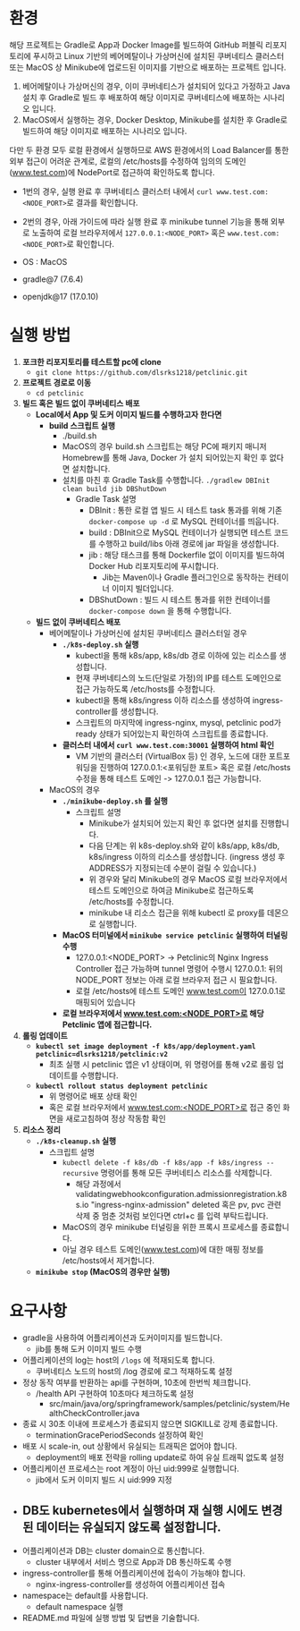 # 환경
해당 프로젝트는 Gradle로 App과 Docker Image를 빌드하여 GitHub 퍼블릭 리포지토리에 푸시하고 Linux 기반의 베어메탈이나 가상머신에 설치된 쿠버네티스 클러스터 또는 MacOS 상 Minikube에 업로드된 이미지를 기반으로 배포하는 프로젝트 입니다.
1. 베어메탈이나 가상머신의 경우, 이미 쿠버네티스가 설치되어 있다고 가정하고 Java 설치 후 Gradle로 빌드 후 배포하여 해당 이미지로 쿠버네티스에 배포하는 시나리오 입니다.
2. MacOS에서 실행하는 경우, Docker Desktop, Minikube를 설치한 후 Gradle로 빌드하여 해당 이미지로 배포하는 시나리오 입니다.

다만 두 환경 모두 로컬 환경에서 실행하므로 AWS 환경에서의 Load Balancer를 통한 외부 접근이 어려운 관계로, 로컬의 /etc/hosts를 수정하여 임의의 도메인(www.test.com)에 NodePort로 접근하여 확인하도록 합니다.
- 1번의 경우, 실행 완료 후 쿠버네티스 클러스터 내에서 `curl www.test.com:<NODE_PORT>`로 결과를 확인합니다.
- 2번의 경우, 아래 가이드에 따라 실행 완료 후 minikube tunnel 기능을 통해 외부로 노출하여 로컬 브라우저에서 `127.0.0.1:<NODE_PORT>` 혹은 `www.test.com:<NODE_PORT>`로 확인합니다.

- OS : MacOS
- gradle@7 (7.6.4)
- openjdk@17 (17.0.10)

# 실행 방법
1. **포크한 리포지토리를 테스트할 pc에 clone**
    - `git clone https://github.com/dlsrks1218/petclinic.git`
2. **프로젝트 경로로 이동**
    - `cd petclinic`
3. **빌드 혹은 빌드 없이 쿠버네티스 배포**
    - **Local에서 App 및 도커 이미지 빌드를 수행하고자 한다면**
        - **build 스크립트 실행**
            - ./build.sh
            - MacOS의 경우 build.sh 스크립트는 해당 PC에 패키지 매니저 Homebrew를 통해 Java, Docker 가 설치 되어있는지 확인 후 없다면 설치합니다.
            - 설치를 마친 후 Gradle Task를 수행합니다. `./gradlew DBInit clean build jib DBShutDown`
                - Gradle Task 설명
                    - DBInit :  통한 로컬 앱 빌드 시 테스트 task 통과를 위해 기존 `docker-compose up -d` 로 MySQL 컨테이너를 띄웁니다.
                    - build : DBInit으로 MySQL 컨테이너가 실행되면 테스트 코드를 수행하고 build/libs 아래 경로에 jar 파일을 생성합니다.
                    - jib : 해당 태스크를 통해 Dockerfile 없이 이미지를 빌드하여 Docker Hub 리포지토리에 푸시합니다.
                        - Jib는 Maven이나 Gradle 플러그인으로 동작하는 컨테이너 이미지 빌더입니다.
                    - DBShutDown : 빌드 시 테스트 통과를 위한 컨테이너를 `docker-compose down` 을 통해 수행합니다.
    - **빌드 없이 쿠버네티스 배포**
        - 베어메탈이나 가상머신에 설치된 쿠버네티스 클러스터일 경우
            - **`./k8s-deploy.sh` 실행**
                - kubectl을 통해 k8s/app, k8s/db 경로 이하에 있는 리소스를 생성합니다.
                - 현재 쿠버네티스의 노드(단일로 가정)의 IP를 테스트 도메인으로 접근 가능하도록 /etc/hosts를 수정합니다.
                - kubectl을 통해 k8s/ingress 이하 리소스를 생성하여 ingress-controller를 생성합니다.
                - 스크립트의 마지막에 ingress-nginx, mysql, petclinic pod가 ready 상태가 되어있는지 확인하여 스크립트를 종료합니다.
            - **클러스터 내에서 `curl www.test.com:30001` 실행하여 html 확인**
                - VM 기반의 클러스터 (VirtualBox 등) 인 경우, 노드에 대한 포트포워딩을 진행하여 127.0.0.1:<포워딩한 포트> 혹은 로컬 /etc/hosts 수정을 통해 테스트 도메인 -> 127.0.0.1 접근 가능합니다.
        - MacOS의 경우
            - **`./minikube-deploy.sh` 를 실행**
                - 스크립트 설명
                    - Minikube가 설치되어 있는지 확인 후 없다면 설치를 진행합니다.
                    - 다음 단계는 위 k8s-deploy.sh와 같이 k8s/app, k8s/db, k8s/ingress 이하의 리소스를 생성합니다. (ingress 생성 후 ADDRESS가 지정되는데 수분이 걸릴 수 있습니다.)
                    - 위 경우와 달리 Minikube의 경우 MacOS 로컬 브라우저에서 테스트 도메인으로 하여금 Minikube로 접근하도록 /etc/hosts를 수정합니다.
                    - minikube 내 리소스 접근을 위해 kubectl 로 proxy를 데몬으로 실행합니다.
            - **MacOS 터미널에서 `minikube service petclinic` 실행하여 터널링 수행**
                - 127.0.0.1:<NODE_PORT> -> Petclinic의 Nginx Ingress Controller 접근 가능하며 tunnel 명령어 수행시 127.0.0.1: 뒤의 NODE_PORT 정보는 아래 로컬 브라우저 접근 시 필요합니다.
                - 로컬 /etc/hosts에 테스트 도메인 www.test.com이 127.0.0.1로 매핑되어 있습니다
            - **로컬 브라우저에서 www.test.com:<NODE_PORT>로 해당 Petclinic 앱에 접근합니다.**
4. **롤링 업데이트**
    - **`kubectl set image deployment -f k8s/app/deployment.yaml petclinic=dlsrks1218/petclinic:v2`**
        - 최초 실행 시 petclinic 앱은 v1 상태이며, 위 명령어를 통해 v2로 롤링 업데이트를 수행합니다.
    - **`kubectl rollout status deployment petclinic`**
        - 위 명령어로 배포 상태 확인
        - 혹은 로컬 브라우저에서 www.test.com:<NODE_PORT>로 접근 중인 화면을 새로고침하여 정상 작동함 확인
5. **리소스 정리**
    - **`./k8s-cleanup.sh` 실행**
        - 스크립트 설명
            - `kubectl delete -f k8s/db -f k8s/app -f k8s/ingress --recursive` 명령어를 통해 모든 쿠버네티스 리소스를 삭제합니다.
                - 해당 과정에서 validatingwebhookconfiguration.admissionregistration.k8s.io "ingress-nginx-admission" deleted 혹은 pv, pvc 관련 삭제 중 멈춘 것처럼 보인다면 ctrl+c 를 입력 부탁드립니다.
            - MacOS의 경우 minikube 터널링을 위한 프록시 프로세스를 종료합니다.
            - 아닐 경우 테스트 도메인(www.test.com)에 대한 매핑 정보를 /etc/hosts에서 제거합니다.
    - **`minikube stop` (MacOS의 경우만 실행)**

# 요구사항
- gradle을 사용하여 어플리케이션과 도커이미지를 빌드합니다.
    - jib를 통해 도커 이미지 빌드 수행
- 어플리케이션의 log는 host의 `/logs` 에 적재되도록 합니다.
    - 쿠버네티스 노드의 host의 /log 경로에 로그 적재하도록 설정
- 정상 동작 여부를 반환하는 api를 구현하며, 10초에 한번씩 체크합니다.
    - /health API 구현하여 10초마다 체크하도록 설정
        - src/main/java/org/springframework/samples/petclinic/system/HealthCheckController.java
- 종료 시 30초 이내에 프로세스가 종료되지 않으면 SIGKILL로 강제 종료합니다.
    - terminationGracePeriodSeconds 설정하여 확인
- 배포 시 scale-in, out 상황에서 유실되는 트래픽은 없어야 합니다.
    - deployment의 배포 전략을 rolling update로 하여 유실 트래픽 없도록 설정
- 어플리케이션 프로세스는 root 계정이 아닌 uid:999로 실행합니다.
    - jib에서 도커 이미지 빌드 시 uid:999 지정
- DB도 kubernetes에서 실행하며 재 실행 시에도 변경된 데이터는 유실되지 않도록 설정합니다.
    - 
- 어플리케이션과 DB는 cluster domain으로 통신합니다.
    - cluster 내부에서 서비스 명으로 App과 DB 통신하도록 수행
- ingress-controller를 통해 어플리케이션에 접속이 가능해야 합니다.
    - nginx-ingress-controller를 생성하여 어플리케이션 접속
- namespace는 default를 사용합니다.
    - default namespace 실행
- README.md 파일에 실행 방법 및 답변을 기술합니다.
